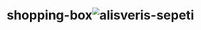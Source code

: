 # shopping-box![alisveris-sepeti](https://user-images.githubusercontent.com/102432345/205893547-f2e5a63b-42e3-4c95-85c1-97fd56266c85.png)
